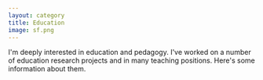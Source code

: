 ```yaml
---
layout: category
title: Education
image: sf.png
---
```


I'm deeply interested in education and pedagogy. I've worked on a number of education research projects and in many teaching positions. Here's some information about them.

